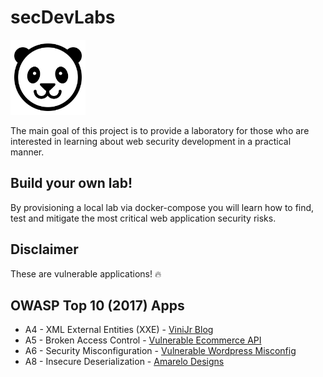 # secDevLabs

<img src="images/panda-icon.png" align="" height="120" />

The main goal of this project is to provide a laboratory for those who are interested in learning about web security development in a practical manner. 

## Build your own lab!

By provisioning a local lab via docker-compose you will learn how to find, test and mitigate the most critical web application security risks.

## Disclaimer

These are vulnerable applications! 🔥
 
## OWASP Top 10 (2017) Apps

- A4 - XML External Entities (XXE) - [ViniJr Blog](owasp-top10-2017-apps/a4/vinijr-blog)
- A5 - Broken Access Control - [Vulnerable Ecommerce API](owasp-top10-2017-apps/a5/ecommerce-api)
- A6 - Security Misconfiguration - [Vulnerable Wordpress Misconfig](owasp-top10-2017-apps/a6/misconfig-wordpress)
- A8 - Insecure Deserialization - [Amarelo Designs](owasp-top10-2017-apps/a8/amarelo-designs)

